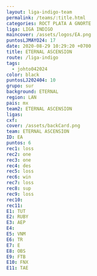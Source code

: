 ```yaml
---
layout: liga-indigo-team
permalink: /teams/:title.html
categories: ROCT PLATA A GNORTE
liga: LIGA INDIGO
maincover: /assets/logos/EA.png
puntosLJMAYO24: 17
date: 2020-08-29 10:29:20 +0700
title: ETERNAL ASCENSION
route: /liga-indigo
tags:
  - johto042024
color: black
puntosLJ202404: 10
grupo: sur
background: ETERNAL
region: LAN
pais: mx
team2: ETERNAL ASCENSION
ligas: 
cxf: 
cover: /assets/backCard.png
team: ETERNAL ASCENSION
ID: EA
puntos: 6
rec1: loss
rec2: one
rec3: one
rec4: des
rec5: loss
rec6: win
rec7: loss
rec8: sup
rec9: loss
rec10: 
rec11: 
E1: TUT
E2: RUBY
E3: AEP
E4: 
E5: VNM
E6: TR
E7: E
E8: OBS
E9: FTB
E10: FNX
E11: TAE
F1: 
F2: 
F3: 
F4: 
F5: 
F6: 
F7: 
F8: 
F9: 
F10: 
F11:
---
```

